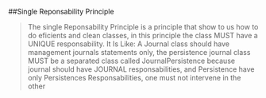 ##Single Reponsability Principle
>The single Reponsability Principle is a principle that show to us how to do eficients and clean classes, in this principle the class MUST have a UNIQUE responsability.
> It Is Like: A Journal class should have management journals statements only, the persistence journal class MUST  be a separated class called JournalPersistence
> because journal should have JOURNAL responsabilities, and Persistence have only Persistences Responsabilities, one must not intervene in the other